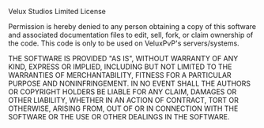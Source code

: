 Velux Studios Limited License

Permission is hereby denied to any person obtaining a copy of this software and associated documentation files to edit, sell, fork, or claim ownership of the code. This code is only to be used on VeluxPvP's servers/systems.

THE SOFTWARE IS PROVIDED "AS IS", WITHOUT WARRANTY OF ANY KIND, EXPRESS OR IMPLIED, INCLUDING BUT NOT LIMITED TO THE WARRANTIES OF MERCHANTABILITY, FITNESS FOR A PARTICULAR PURPOSE AND NONINFRINGEMENT. IN NO EVENT SHALL THE AUTHORS OR COPYRIGHT HOLDERS BE LIABLE FOR ANY CLAIM, DAMAGES OR OTHER LIABILITY, WHETHER IN AN ACTION OF CONTRACT, TORT OR OTHERWISE, ARISING FROM, OUT OF OR IN CONNECTION WITH THE SOFTWARE OR THE USE OR OTHER DEALINGS IN THE SOFTWARE.
